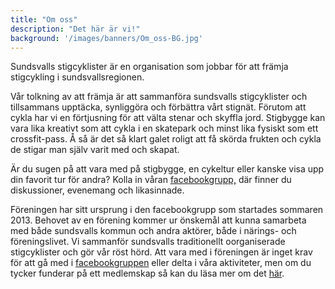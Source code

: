 ```yaml
---
title: "Om oss"
description: "Det här är vi!"
background: '/images/banners/Om_oss-BG.jpg'
---
```

Sundsvalls stigcyklister är en organisation som jobbar för att främja stigcykling i sundsvallsregionen.

Vår tolkning av att främja är att sammanföra sundsvalls stigcyklister och tillsammans upptäcka, synliggöra och förbättra vårt stignät.
Förutom att cykla har vi en förtjusning för att välta stenar och skyffla jord. Stigbygge kan vara lika kreativt som att cykla i en skatepark och minst lika fysiskt som ett crossfit-pass. Å så är det så klart galet roligt att få skörda frukten och cykla de stigar man själv varit med och skapat.

Är du sugen på att vara med på stigbygge, en cykeltur eller kanske visa upp din favorit tur för andra?
Kolla in våran
<a href="https://www.facebook.com/groups/623066914391828/" target="_blank">facebookgrupp,</a>
där finner du diskussioner, evenemang och likasinnade.

Föreningen har sitt ursprung i den facebookgrupp som startades sommaren 2013.
Behovet av en förening kommer ur önskemål att kunna samarbeta med både sundsvalls kommun och andra aktörer,
både i närings- och föreningslivet.
Vi sammanför sundsvalls traditionellt oorganiserade stigcyklister och gör vår röst hörd.
Att vara med i föreningen är inget krav för att gå med i
<a href="https://www.facebook.com/groups/623066914391828/" target="_blank">facebookgruppen</a>
eller delta i våra aktiviteter, men om du tycker funderar på ett medlemskap så kan du läsa mer om det
[här](../medlem).
